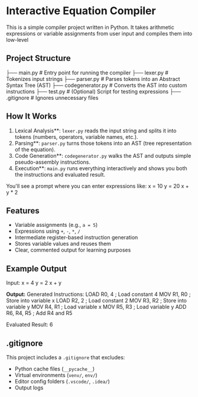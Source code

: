 
#  Interactive Equation Compiler

This is a simple compiler project written in Python. It takes arithmetic expressions or variable assignments from user input and compiles them into low-level

##  Project Structure

├── main.py             # Entry point for running the compiler
├── lexer.py            # Tokenizes input strings
├── parser.py           # Parses tokens into an Abstract Syntax Tree (AST)
├── codegenerator.py    # Converts the AST into custom instructions
├── test.py             # (Optional) Script for testing expressions
├── .gitignore          # Ignores unnecessary files

## How It Works

1. Lexical Analysis**: `lexer.py` reads the input string and splits it into tokens (numbers, operators, variable names, etc.).
2. Parsing**: `parser.py` turns those tokens into an AST (tree representation of the equation).
3. Code Generation**: `codegenerator.py` walks the AST and outputs simple pseudo-assembly instructions.
4. Execution**: `main.py` runs everything interactively and shows you both the instructions and evaluated result.


You'll see a prompt where you can enter expressions like:
x = 10
y = 20
x + y * 2


## Features

- Variable assignments (e.g., `a = 5`)
- Expressions using `+`, `-`, `*`, `/`
- Intermediate register-based instruction generation
- Stores variable values and reuses them
- Clear, commented output for learning purposes

## Example Output

Input:
x = 4
y = 2
x + y


**Output:**
Generated Instructions:
LOAD R0, 4                     ; Load constant 4
MOV R1, R0                     ; Store into variable x
LOAD R2, 2                     ; Load constant 2
MOV R3, R2                     ; Store into variable y
MOV R4, R1                     ; Load variable x
MOV R5, R3                     ; Load variable y
ADD R6, R4, R5                 ; Add R4 and R5

Evaluated Result: 6
##  .gitignore

This project includes a `.gitignore` that excludes:

- Python cache files (`__pycache__`)
- Virtual environments (`venv/`, `env/`)
- Editor config folders (`.vscode/`, `.idea/`)
- Output logs
